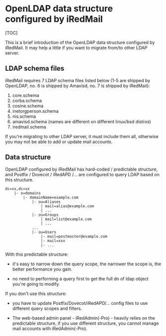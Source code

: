 # OpenLDAP data structure configured by iRedMail

[TOC]

This is a brief introduction of the OpenLDAP data structure configured by
iRedMail. It may help a little if you want to migrate from/to other LDAP server.

## LDAP schema files

iRedMail requires 7 LDAP schema files listed below (1-5 are shipped by
OpenLDAP, no. 6 is shipped by Amavisd, no. 7 is shipped by iRedMail):

1. core.schema
1. corba.schema
1. cosine.schema
1. inetorgperson.schema
1. nis.schema
1. amavisd.schema (names are different on different linux/bsd distros)
1. iredmail.schema

If you're migrating to other LDAP server, it must include them all, otherwise
you may not be able to add or update mail accounts.

## Data structure

OpenLDAP configured by iRedMail has hard-coded / predictable structure, and
Postfix / Dovecot / iRedAPD /... are configured to query LDAP based on this
structure.

```
dc=xx,dc=xx
    |- o=domains
        |- domainName=example.com
            |- ou=Aliases
                | mail=alias@example.com
                | ...
            |- ou=Groups
                | mail=list@example.com
                | ...
            ...
            |- ou=Users
                |- mail=postmaster@example.com
                |- mail=xxx
                |- ...
```

With this predictable structure:

* it's easy to narrow down the query scope, the narrower the scope is, the
  better performance you gain.

* no need to performing a query first to get the full dn of ldap object you're
  going to modify.

If you don't use this structure:

* you have to update Postfix/Dovecot/iRedAPD/... config files to use different
  query scopes and filters.

* The web-based admin panel - iRedAdmin(-Pro) - heavily relies on the
  predictable structure, if you use different structure, you cannot manage mail
  accounts with iRedAdmin(-Pro).
